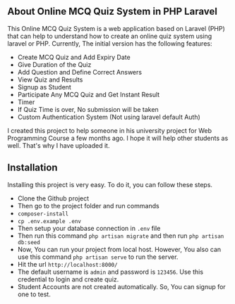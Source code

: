 
## About Online MCQ Quiz System in PHP Laravel

This Online MCQ Quiz System is a web application based on Laravel (PHP) that can help to understand how to create an online quiz system using laravel or PHP. Currently, The initial version has the following features:

- Create MCQ Quiz and Add Expiry Date
- Give Duration of the Quiz
- Add Question and Define Correct Answers
- View Quiz and Results
- Signup as Student
- Participate Any MCQ Quiz and Get Instant Result
- Timer
- If Quiz Time is over, No submission will be taken
- Custom Authentication System (Not using laravel default Auth)

I created this project to help someone in his university project for Web Programming Course a few months ago. I hope it will help other students as well. That's why I have uploaded it.

## Installation
Installing this project is very easy. To do it, you can follow these steps.

- Clone the Github project
- Then go to the project folder and run commands 
- `composer-install`
- `cp .env.example .env`
- Then setup your database connection in `.env` file
- Then run this command `php artisan migrate` and then run `php artisan db:seed`
- Now, You can run your project from local host. However, You also can use this command `php artisan serve` to run the server.
- Hit the url `http://localhost:8000/`
- The default username is `admin` and password is `123456`. Use this credential to login and create quiz.
- Student Accounts are not created automatically. So, You can signup for one to test.


